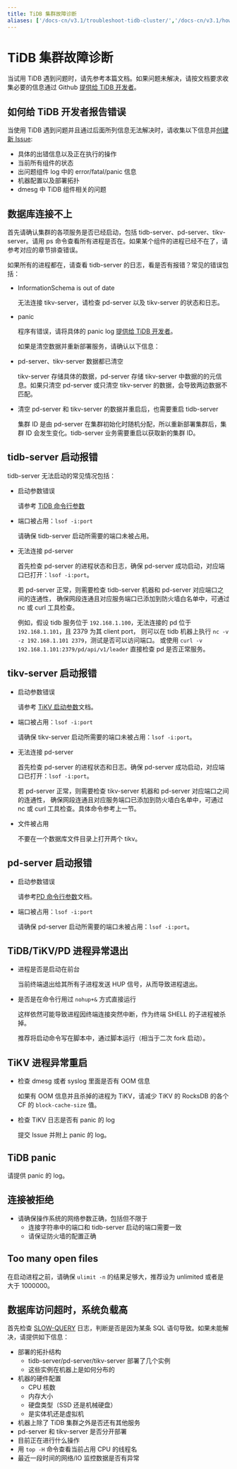 ```yaml
---
title: TiDB 集群故障诊断
aliases: ['/docs-cn/v3.1/troubleshoot-tidb-cluster/','/docs-cn/v3.1/how-to/troubleshoot/cluster-setup/']
---
```


# TiDB 集群故障诊断

当试用 TiDB 遇到问题时，请先参考本篇文档。如果问题未解决，请按文档要求收集必要的信息通过 Github [提供给 TiDB 开发者](https://github.com/pingcap/tidb/issues/new/choose)。

## 如何给 TiDB 开发者报告错误

当使用 TiDB 遇到问题并且通过后面所列信息无法解决时，请收集以下信息并[创建新 Issue](https://github.com/pingcap/tidb/issues/new/choose):

+ 具体的出错信息以及正在执行的操作
+ 当前所有组件的状态
+ 出问题组件 log 中的 error/fatal/panic 信息
+ 机器配置以及部署拓扑
+ dmesg 中 TiDB 组件相关的问题

## 数据库连接不上

首先请确认集群的各项服务是否已经启动，包括 tidb-server、pd-server、tikv-server。请用 ps 命令查看所有进程是否在。如果某个组件的进程已经不在了，请参考对应的章节排查错误。

如果所有的进程都在，请查看 tidb-server 的日志，看是否有报错？常见的错误包括：

+ InformationSchema is out of date

    无法连接 tikv-server，请检查 pd-server 以及 tikv-server 的状态和日志。

+ panic

    程序有错误，请将具体的 panic log [提供给 TiDB 开发者](https://github.com/pingcap/tidb/issues/new/choose)。

    如果是清空数据并重新部署服务，请确认以下信息：

+ pd-server、tikv-server 数据都已清空

    tikv-server 存储具体的数据，pd-server 存储 tikv-server 中数据的的元信息。如果只清空 pd-server 或只清空 tikv-server 的数据，会导致两边数据不匹配。

+ 清空 pd-server 和 tikv-server 的数据并重启后，也需要重启 tidb-server

    集群 ID 是由 pd-server 在集群初始化时随机分配，所以重新部署集群后，集群 ID 会发生变化。tidb-server 业务需要重启以获取新的集群 ID。

## tidb-server 启动报错

tidb-server 无法启动的常见情况包括：

+ 启动参数错误

    请参考 [TiDB 命令行参数](/command-line-flags-for-tidb-configuration.md)

+ 端口被占用：`lsof -i:port`

    请确保 tidb-server 启动所需要的端口未被占用。

+ 无法连接 pd-server

    首先检查 pd-server 的进程状态和日志，确保 pd-server 成功启动，对应端口已打开：`lsof -i:port`。

    若 pd-server 正常，则需要检查 tidb-server 机器和 pd-server 对应端口之间的连通性，
    确保网段连通且对应服务端口已添加到防火墙白名单中，可通过 nc 或 curl 工具检查。

    例如，假设 tidb 服务位于 `192.168.1.100`，无法连接的 pd 位于 `192.168.1.101`，且 2379 为其 client port，
    则可以在 tidb 机器上执行 `nc -v -z 192.168.1.101 2379`，测试是否可以访问端口。
    或使用 `curl -v 192.168.1.101:2379/pd/api/v1/leader` 直接检查 pd 是否正常服务。

## tikv-server 启动报错

+ 启动参数错误

    请参考 [TiKV 启动参数](/command-line-flags-for-tikv-configuration.md)文档。

+ 端口被占用：`lsof -i:port`

    请确保 tikv-server 启动所需要的端口未被占用：`lsof -i:port`。
+ 无法连接 pd-server

    首先检查 pd-server 的进程状态和日志。确保 pd-server 成功启动，对应端口已打开：`lsof -i:port`。

    若 pd-server 正常，则需要检查 tikv-server 机器和 pd-server 对应端口之间的连通性，
    确保网段连通且对应服务端口已添加到防火墙白名单中，可通过 nc 或 curl 工具检查。具体命令参考上一节。

+ 文件被占用

    不要在一个数据库文件目录上打开两个 tikv。

## pd-server 启动报错

+ 启动参数错误

    请参考[PD 命令行参数](/command-line-flags-for-pd-configuration.md)文档。

+ 端口被占用：`lsof -i:port`

    请确保 pd-server 启动所需要的端口未被占用：`lsof -i:port`。

## TiDB/TiKV/PD 进程异常退出

+ 进程是否是启动在前台

    当前终端退出给其所有子进程发送 HUP 信号，从而导致进程退出。

+ 是否是在命令行用过 `nohup+&` 方式直接运行

    这样依然可能导致进程因终端连接突然中断，作为终端 SHELL 的子进程被杀掉。

    推荐将启动命令写在脚本中，通过脚本运行（相当于二次 fork 启动）。

## TiKV 进程异常重启

+ 检查 dmesg 或者 syslog 里面是否有 OOM 信息

    如果有 OOM 信息并且杀掉的进程为 TiKV，请减少 TiKV 的 RocksDB 的各个 CF 的 `block-cache-size` 值。

+ 检查 TiKV 日志是否有 panic 的 log

    提交 Issue 并附上 panic 的 log。

## TiDB panic

请提供 panic 的 log。

## 连接被拒绝

+ 请确保操作系统的网络参数正确，包括但不限于
    - 连接字符串中的端口和 tidb-server 启动的端口需要一致
    - 请保证防火墙的配置正确

## Too many open files

在启动进程之前，请确保 `ulimit -n` 的结果足够大，推荐设为 unlimited 或者是大于 1000000。

## 数据库访问超时，系统负载高

首先检查 [SLOW-QUERY](/identify-slow-queries.md) 日志，判断是否是因为某条 SQL 语句导致。如果未能解决，请提供如下信息：

+ 部署的拓扑结构
    - tidb-server/pd-server/tikv-server 部署了几个实例
    - 这些实例在机器上是如何分布的
+ 机器的硬件配置
    - CPU 核数
    - 内存大小
    - 硬盘类型（SSD 还是机械硬盘）
    - 是实体机还是虚拟机
+ 机器上除了 TiDB 集群之外是否还有其他服务
+ pd-server 和 tikv-server 是否分开部署
+ 目前正在进行什么操作
+ 用 `top -H` 命令查看当前占用 CPU 的线程名
+ 最近一段时间的网络/IO 监控数据是否有异常
